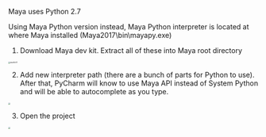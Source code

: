 Maya uses Python 2.7

Using Maya Python version instead, Maya Python interpreter is located at where Maya installed (Maya2017\bin\mayapy.exe)

1. Download Maya dev kit. Extract all of these into Maya root directory

<img src="..\Maya-Study\images\devKit01.png" alt="devKit01" style="zoom: 25%;" />

2. Add new interpreter path (there are a bunch of parts for Python to use). After that, PyCharm will know to use Maya API instead of System Python and will be able to autocomplete as you type.

<img src="..\Maya-Study\images\devKit02.png" style="zoom:25%;" />

3. Open the project

<img src="..\Maya-Study\images\devKit03.png" style="zoom:25%;" />